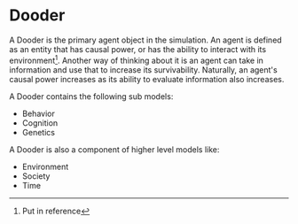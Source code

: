 # Dooder

A Dooder is the primary agent object in the simulation. An agent is defined as an entity that has causal power, or has the ability to interact with its environment[^1]. Another way of thinking about it is an agent can take in information and use that to increase its survivability. Naturally, an agent's causal power increases as its ability to evaluate information also increases.

A Dooder contains the following sub models:  
- Behavior
- Cognition
- Genetics

A Dooder is also a component of higher level models like:  
- Environment
- Society
- Time




[^1]: Put in reference

